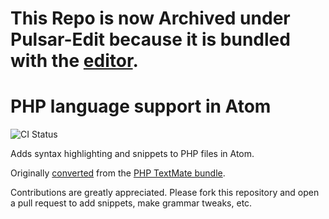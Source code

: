 # This Repo is now Archived under Pulsar-Edit because it is bundled with the [editor](https://github.com/pulsar-edit/pulsar/tree/master/packages#core-packages).

# PHP language support in Atom
![CI Status](https://github.com/atom/language-php/actions/workflows/main.yml/badge.svg)

Adds syntax highlighting and snippets to PHP files in Atom.

Originally [converted](http://flight-manual.atom.io/hacking-atom/sections/converting-from-textmate) from the [PHP TextMate bundle](https://github.com/textmate/php.tmbundle).

Contributions are greatly appreciated. Please fork this repository and open a pull request to add snippets, make grammar tweaks, etc.

